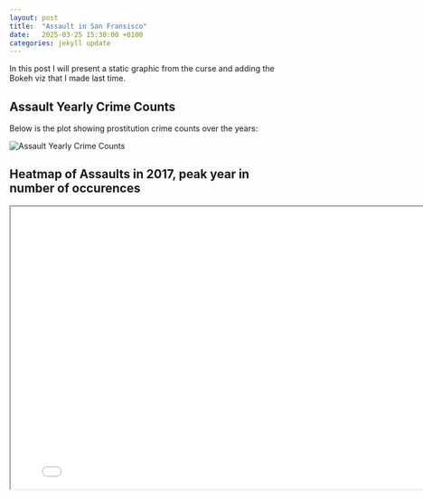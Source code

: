 ```yaml
---
layout: post
title:  "Assault in San Fransisco"
date:   2025-03-25 15:30:00 +0100
categories: jekyll update
---
```

In this post I will present a static graphic from the curse and adding the Bokeh viz that I made last time. 

## Assault Yearly Crime Counts

Below is the plot showing prostitution crime counts over the years:

![Assault Yearly Crime Counts](https://malinhanssen.github.io/assets/images/prostitution_yearly_crime_counts.png)

## Heatmap of Assaults in 2017, peak year in number of occurences

<iframe src="/assets/html/assault_heatmap.html" width="800" height="500"></iframe>